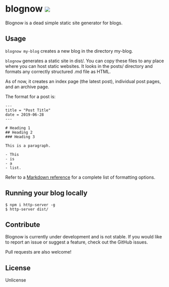 # blognow ![](https://travis-ci.org/johnjago/blognow.svg?branch=master)
Blognow is a dead simple static site generator for blogs.

## Usage

`blognow my-blog` creates a new blog in the directory my-blog.

`blognow` generates a static site in dist/. You can copy these files to any
place where you can host static websites. It looks in the posts/ directory
and formats any correctly structured .md file as HTML.

As of now, it creates an index page (the latest post), individual post pages,
and an archive page.

The format for a post is:

```
---
title = "Post Title"
date = 2019-06-28
---

# Heading 1
## Heading 2
### Heading 3

This is a paragraph.

- This
- is
- a
- list.
```

Refer to a [Markdown reference](https://github.com/adam-p/markdown-here/wiki/Markdown-Cheatsheet)
for a complete list of formatting options.

## Running your blog locally

```
$ npm i http-server -g
$ http-server dist/
```

## Contribute

Blognow is currently under development and is not stable. If you would like to
report an issue or suggest a feature, check out the GitHub issues.

Pull requests are also welcome!

## License
Unlicense
